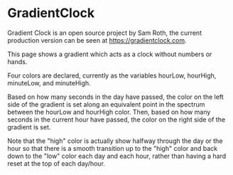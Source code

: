 # GradientClock
Gradient Clock is an open source project by Sam Roth, the current production version can be seen at https://gradientclock.com.

This page shows a gradient which acts as a clock without numbers or hands.

Four colors are declared, currently as the variables hourLow, hourHigh, minuteLow, and minuteHigh.

Based on how many seconds in the day have passed, the color on the left side of the gradient is set along an equivalent point in the spectrum between the hourLow and hourHigh color. Then, based on how many seconds in the current hour have passed, the color on the right side of the gradient is set.

Note that the "high" color is actually show halfway through the day or the hour so that there is a smooth transition up to the "high" color and back down to the "low" color each day and each hour, rather than having a hard reset at the top of each day/hour.
